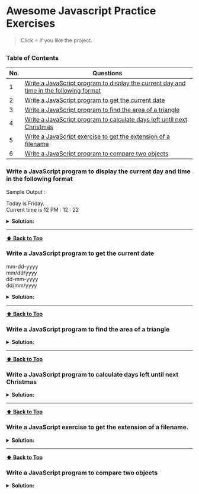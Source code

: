 # Awesome Javascript Practice Exercises

> Click :star: if you like the project.

### Table of Contents

| No. | Questions                                                                                                                                                                         |
| --- | --------------------------------------------------------------------------------------------------------------------------------------------------------------------------------- |
| 1   | [Write a JavaScript program to display the current day and time in the following format](#write-a-javascript-program-to-display-the-current-day-and-time-in-the-following-format) |
| 2   | [Write a JavaScript program to get the current date](#write-a-javascript-program-to-get-the-current-date)                                                                         |
| 3   | [Write a JavaScript program to find the area of a triangle](#write-a-javascript-program-to-find-the-area-of-a-triangle)                                                           |
| 4   | [Write a JavaScript program to calculate days left until next Christmas](#write-a-javascript-program-to-calculate-days-left-until-next-christmas)                                 |
| 5   | [Write a JavaScript exercise to get the extension of a filename](#write-a-javascript-exercise-to-get-the-extension-of-a-filename)                                                 |
| 6   | [Write a JavaScript program to compare two objects](#write-a-javascript-program-to-compare-two-objects)                                                                           |

### Write a JavaScript program to display the current day and time in the following format

Sample Output :

<p>
Today is Friday.<br />
Current time is 12 PM : 12 : 22
</p>
<details><summary><b>Solution:</b></summary>
<p>

```javascript
function getTime(today) {
  const ampm = today.getHours() > 12 ? 'pm' : 'am';
  const hours = today.getHours() % 12 ? today.getHours() % 12 : 12;
  const minutes =
    today.getMinutes() < 10 ? `0${today.getMinutes()}` : today.getMinutes();
  const seconds =
    today.getSeconds() < 10 ? `0${today.getSeconds()}` : today.getSeconds();

  return `${hours} ${ampm} : ${minutes} : ${seconds}`;
}

function getDay(today) {
  return [
    'Sunday',
    'Monday',
    'Tuesday',
    'Wednesday',
    'Thursday',
    'Friday',
    'Saturday',
  ][today.getDay()];
}

const d = new Date();
console.log(`Today is ${getDay(d)}`);
console.log(`Current time is ${getTime(d)}`);
```

<p>
</details>

---

**[⬆ Back to Top](#table-of-contents)**

### Write a JavaScript program to get the current date

mm-dd-yyyy <br />
mm/dd/yyyy <br />
dd-mm-yyyy <br />
dd/mm/yyyy

</p>
<details><summary><b>Solution:</b></summary>
<p>

```javascript
function getDate(date, format, separator) {
  const data = {
    yyyy: today.getFullYear(),
    mm: today.getMonth() < 10 ? `0${today.getMonth()}` : today.getMonth(),
    dd: today.getDate() < 10 ? `0${today.getDate()}` : today.getDate(),
  };

  return format
    .split(separator)
    .map((char) => data[char])
    .join(separator);
}
const today = new Date();

console.log(getDate(today, 'mm-dd-yyyy', '-'));
console.log(getDate(today, 'mm/dd/yyyy', '/'));
console.log(getDate(today, 'dd-mm-yyyy', '-'));
console.log(getDate(today, 'dd/mm/yyyy', '/'));
```

<p>
</details>

---

**[⬆ Back to Top](#table-of-contents)**

### Write a JavaScript program to find the area of a triangle

</p>
<details><summary><b>Solution:</b></summary>
<p>

```javascript
function areaOfTriangle(a, b, c) {
  const s = (a + b + c) / 2;

  return Math.sqrt(s * (s - a) * (s - b) * (s - c));
}

console.log(areaOfTriangle(5, 6, 7));
```

<p>
</details>

---

**[⬆ Back to Top](#table-of-contents)**

### Write a JavaScript program to calculate days left until next Christmas

</p>
<details><summary><b>Solution:</b></summary>
<p>

```javascript
function daysUntilChristmas() {
  const today = new Date();
  const difference = new Date(today.getFullYear(), 11, 25) - new Date();
  const oneDayInNilliseconds = 1000 * 3600 * 24;

  return Math.ceil(difference / oneDayInNilliseconds);
}

console.log(daysUntilChristmas());
```

<p>
</details>

---

**[⬆ Back to Top](#table-of-contents)**

### Write a JavaScript exercise to get the extension of a filename.

</p>
<details><summary><b>Solution:</b></summary>
<p>

```javascript
function getExtension(filename) {
  return filename.substring(filename.lastIndexOf('.') + 1);
}

console.log(getExtension('hello-world.txt'));
console.log(getExtension('awesome.component.ts'));
console.log(getExtension('readme.md'));
console.log(getExtension('user.jsx'));
```

<p>
</details>

---

**[⬆ Back to Top](#table-of-contents)**

### Write a JavaScript program to compare two objects

</p>
<details><summary><b>Solution:</b></summary>
<p>

```javascript
function matches(source, target) {
  return Object.keys(source).every(
    (key) => target.hasOwnProperty(key) && target[key] === source[key]
  );
}

const car = {
  color: 'red',
  type: 'suv',
};

p1 = {
  name: 'john doe',
  car,
};
p2 = {
  name: 'john doe',
  car,
};
console.log(matches(p1, p2)); // true
console.log(matches(p1, { color: 'red', type: 'suv' })); // false
console.log(matches(p1, { name: 'john doe', car })); // true
console.log(matches(p1, { name: 'jane doe', car })); // false
```

<p>
</details>
